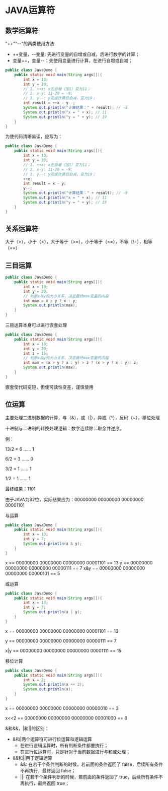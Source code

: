 # JAVA运算符

## 数学运算符

"++""--"的两类使用方法

* ++变量，--变量: 先进行变量的自增或自减，后进行数字的计算；
* 变量++，变量--：先使用变量进行计算，在进行自增或自减；
```java
public class JavaDemo {
	public static void main(String args[]){
		int x = 10;
		int y = 20;
		// 1. ++x: x先自增（加1）变为11；
		// 2. x-y: 11-20 = -9;
		// 3. y--: y完成计算后自减，变为19；
		int result = ++x - y--;
		System.out.println("计算结果：" + result); // -9
		System.out.println("x = " + x); // 11
		System.out.println("y = " + y); // 19
	}
}
```

为使代码清晰易读，应写为：
```java
public class JavaDemo {
	public static void main(String args[]){
		int x = 10;
		int y = 20;
		// 1. ++x: x先自增（加1）变为11；
		// 2. x-y: 11-20 = -9;
		// 3. y--: y完成计算后自减，变为19；
		++x;
		int result = x - y;
		y--;
		System.out.println("计算结果：" + result); // -9
		System.out.println("x = " + x); // 11
		System.out.println("y = " + y); // 19
	}
}
```

## 关系运算符

大于（>），小于（<），大于等于（>=），小于等于（<=），不等（!=），相等（==）


## 三目运算
```java
public class JavaDemo {
	public static void main(String args[]){
		int x = 10;
		int y = 20;
		// 判断x与y的大小关系，决定最终max变量的内容
		int max = x > y ? x : y;
		System.out.println(max); 
	}
}
```
三目运算本身可以进行嵌套处理
```java
public class JavaDemo {
	public static void main(String args[]){
		int x = 10;
		int y = 20;
		int z = 15;
		// 判断x与y的大小关系，决定最终max变量的内容
		int max = (x > y ? x : y) > z ? (x > y ? x : y): z;
		System.out.println(max); 
	}
}
```
嵌套使代码变短，但使可读性变差，谨慎使用


## 位运算

主要处理二进制数据的计算，与（&），或（|），异或（^），反码（~），移位处理

十进制与二进制的转换处理逻辑：数字连续除二取余并逆序。

例：

13/2 = 6 …… 1

6/2 = 3 …… 0

3/2 = 1 …… 1

1/2 = 1 …… 1

最终结果：1101

由于JAVA为32位，实际结果应为：00000000 00000000 00000000 00001101

与运算
```java
public class JavaDemo {
	public static void main(String args[]){
		int x = 13;
		int y = 7;
		System.out.println(x & y); 
	}
}
```
x == 00000000 00000000 00000000 00001101 == 13
y == 00000000 00000000 00000000 00000111 == 7
x&y == 00000000 00000000 00000000 00000101 == 5


或运算
```java
public class JavaDemo {
	public static void main(String args[]){
		int x = 13;
		int y = 7;
		System.out.println(x | y); 
	}
}
```
x == 00000000 00000000 00000000 00001101 == 13

y == 00000000 00000000 00000000 00000111 == 7

x|y == 00000000 00000000 00000000 00001111 == 15


移位计算
```java
public class JavaDemo {
	public static void main(String args[]){
		int x = 2;
		System.out.println(x << 2);
		System.out.println(x); 
	}
}
```
x == 00000000 00000000 00000000 00000010 == 2

x<<2 == 00000000 00000000 00000000 00001000 == 8

&和&&，|和||的区别：
* &和|两个运算符可进行位运算和逻辑运算
	* 在进行逻辑运算时，所有判断条件都要执行；
	* 在进行位运算时，只是针对于当前数据进行与和或处理；
* &&和||用于逻辑运算
	* &&: 在若干个条件判断的时候，若前面的条件返回了 false，后续所有条件不再执行，最终返回 false；
	* ||: 在若干个条件判断的时候，若前面的条件返回了 true，后续所有条件不再执行，最终返回 true；
